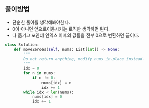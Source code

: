 ## 풀이방법
- 단순한 풀이를 생각해봐야한다.
- 0이 아니면 앞으로이동시키는 로직만 생각하면 된다.
- 다 옮기고 포인터 인덱스 이후의 값들을 전부 0으로 변환하면 끝이다.
```py
class Solution:
    def moveZeroes(self, nums: List[int]) -> None:
        """
        Do not return anything, modify nums in-place instead.
        """
        idx = 0
        for n in nums:
            if n != 0:
                nums[idx] = n
                idx += 1
        while idx < len(nums):
            nums[idx] = 0
            idx += 1
```